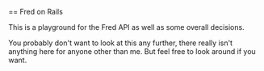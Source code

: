== Fred on Rails

This is a playground for the Fred API as well as some overall decisions.

You probably don't want to look at this any further, there really isn't
anything here for anyone other than me. But feel free to look around if you want.

